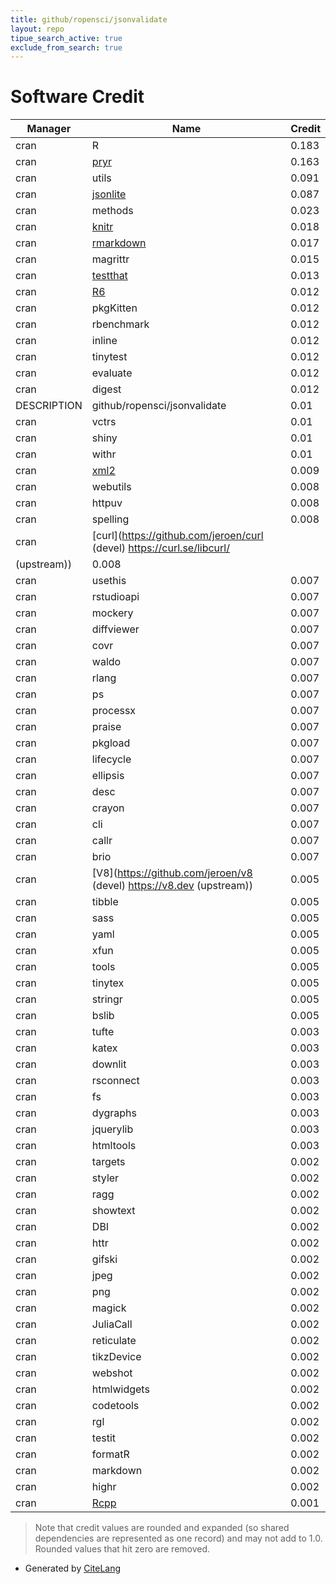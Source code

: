 ```yaml
---
title: github/ropensci/jsonvalidate
layout: repo
tipue_search_active: true
exclude_from_search: true
---
```

# Software Credit

|Manager|Name|Credit|
|-------|----|------|
|cran|R|0.183|
|cran|[pryr](https://github.com/hadley/pryr)|0.163|
|cran|utils|0.091|
|cran|[jsonlite](https://arxiv.org/abs/1403.2805 (paper))|0.087|
|cran|methods|0.023|
|cran|[knitr](https://yihui.org/knitr/)|0.018|
|cran|[rmarkdown](https://github.com/rstudio/rmarkdown)|0.017|
|cran|magrittr|0.015|
|cran|[testthat](https://testthat.r-lib.org)|0.013|
|cran|[R6](https://r6.r-lib.org)|0.012|
|cran|pkgKitten|0.012|
|cran|rbenchmark|0.012|
|cran|inline|0.012|
|cran|tinytest|0.012|
|cran|evaluate|0.012|
|cran|digest|0.012|
|DESCRIPTION|github/ropensci/jsonvalidate|0.01|
|cran|vctrs|0.01|
|cran|shiny|0.01|
|cran|withr|0.01|
|cran|[xml2](https://xml2.r-lib.org/)|0.009|
|cran|webutils|0.008|
|cran|httpuv|0.008|
|cran|spelling|0.008|
|cran|[curl](https://github.com/jeroen/curl (devel) https://curl.se/libcurl/
(upstream))|0.008|
|cran|usethis|0.007|
|cran|rstudioapi|0.007|
|cran|mockery|0.007|
|cran|diffviewer|0.007|
|cran|covr|0.007|
|cran|waldo|0.007|
|cran|rlang|0.007|
|cran|ps|0.007|
|cran|processx|0.007|
|cran|praise|0.007|
|cran|pkgload|0.007|
|cran|lifecycle|0.007|
|cran|ellipsis|0.007|
|cran|desc|0.007|
|cran|crayon|0.007|
|cran|cli|0.007|
|cran|callr|0.007|
|cran|brio|0.007|
|cran|[V8](https://github.com/jeroen/v8 (devel) https://v8.dev (upstream))|0.005|
|cran|tibble|0.005|
|cran|sass|0.005|
|cran|yaml|0.005|
|cran|xfun|0.005|
|cran|tools|0.005|
|cran|tinytex|0.005|
|cran|stringr|0.005|
|cran|bslib|0.005|
|cran|tufte|0.003|
|cran|katex|0.003|
|cran|downlit|0.003|
|cran|rsconnect|0.003|
|cran|fs|0.003|
|cran|dygraphs|0.003|
|cran|jquerylib|0.003|
|cran|htmltools|0.003|
|cran|targets|0.002|
|cran|styler|0.002|
|cran|ragg|0.002|
|cran|showtext|0.002|
|cran|DBI|0.002|
|cran|httr|0.002|
|cran|gifski|0.002|
|cran|jpeg|0.002|
|cran|png|0.002|
|cran|magick|0.002|
|cran|JuliaCall|0.002|
|cran|reticulate|0.002|
|cran|tikzDevice|0.002|
|cran|webshot|0.002|
|cran|htmlwidgets|0.002|
|cran|codetools|0.002|
|cran|rgl|0.002|
|cran|testit|0.002|
|cran|formatR|0.002|
|cran|markdown|0.002|
|cran|highr|0.002|
|cran|[Rcpp](http://www.rcpp.org)|0.001|


> Note that credit values are rounded and expanded (so shared dependencies are represented as one record) and may not add to 1.0. Rounded values that hit zero are removed.


- Generated by [CiteLang](https://github.com/vsoch/citelang)
